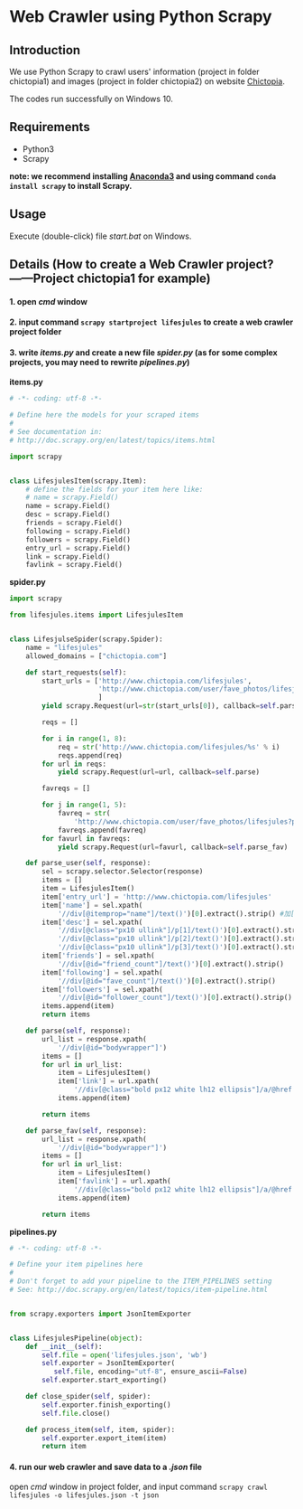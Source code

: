 # Web Crawler using Python Scrapy
## Introduction
  We use Python Scrapy to crawl users' information (project in folder chictopia1) and images (project in folder chictopia2) on website [Chictopia](http://www.chictopia.com/).
  
The codes run successfully on Windows 10. 
## Requirements
- Python3
- Scrapy

**note: we recommend installing [Anaconda3](https://www.anaconda.com/download/) and using command ```conda install scrapy``` to install Scrapy.**
## Usage
Execute (double-click) file *start.bat* on Windows.

## Details (How to create a Web Crawler project?——Project chictopia1 for example)
#### 1. open *cmd* window
#### 2. input command ```scrapy startproject lifesjules``` to create a web crawler project folder
#### 3. write *items.py* and create a new file *spider.py* (as for some complex projects, you may need to rewrite *pipelines.py*)

**items.py**
```python
# -*- coding: utf-8 -*-

# Define here the models for your scraped items
#
# See documentation in:
# http://doc.scrapy.org/en/latest/topics/items.html

import scrapy


class LifesjulesItem(scrapy.Item):
    # define the fields for your item here like:
    # name = scrapy.Field()
    name = scrapy.Field()
    desc = scrapy.Field()
    friends = scrapy.Field()
    following = scrapy.Field()
    followers = scrapy.Field()
    entry_url = scrapy.Field()
    link = scrapy.Field()
    favlink = scrapy.Field()
```

**spider.py**
```python
import scrapy

from lifesjules.items import LifesjulesItem


class LifesjulseSpider(scrapy.Spider):
    name = "lifesjules"
    allowed_domains = ["chictopia.com"]

    def start_requests(self):
        start_urls = ['http://www.chictopia.com/lifesjules',
                      'http://www.chictopia.com/user/fave_photos/lifesjules'
                      ]
        yield scrapy.Request(url=str(start_urls[0]), callback=self.parse_user)

        reqs = []

        for i in range(1, 8):
            req = str('http://www.chictopia.com/lifesjules/%s' % i)
            reqs.append(req)
        for url in reqs:
            yield scrapy.Request(url=url, callback=self.parse)

        favreqs = []

        for j in range(1, 5):
            favreq = str(
                'http://www.chictopia.com/user/fave_photos/lifesjules?page=%s' % j)
            favreqs.append(favreq)
        for favurl in favreqs:
            yield scrapy.Request(url=favurl, callback=self.parse_fav)

    def parse_user(self, response):
        sel = scrapy.selector.Selector(response)
        items = []
        item = LifesjulesItem()
        item['entry_url'] = 'http://www.chictopia.com/lifesjules'
        item['name'] = sel.xpath(
            '//div[@itemprop="name"]/text()')[0].extract().strip() #加[0]后返回list下第一个元素，strip()过滤空格，换行符等
        item['desc'] = sel.xpath(
            '//div[@class="px10 ullink"]/p[1]/text()')[0].extract().strip() + sel.xpath(
            '//div[@class="px10 ullink"]/p[2]/text()')[0].extract().strip() + sel.xpath(
            '//div[@class="px10 ullink"]/p[3]/text()')[0].extract().strip()
        item['friends'] = sel.xpath(
            '//div[@id="friend_count"]/text()')[0].extract().strip()
        item['following'] = sel.xpath(
            '//div[@id="fave_count"]/text()')[0].extract().strip()
        item['followers'] = sel.xpath(
            '//div[@id="follower_count"]/text()')[0].extract().strip()
        items.append(item)
        return items

    def parse(self, response):
        url_list = response.xpath(
            '//div[@id="bodywrapper"]')
        items = []
        for url in url_list:
            item = LifesjulesItem()
            item['link'] = url.xpath(
                '//div[@class="bold px12 white lh12 ellipsis"]/a/@href').extract() #没加[0]，返回一个完整的list
            items.append(item)

        return items

    def parse_fav(self, response):
        url_list = response.xpath(
            '//div[@id="bodywrapper"]')
        items = []
        for url in url_list:
            item = LifesjulesItem()
            item['favlink'] = url.xpath(
                '//div[@class="bold px12 white lh12 ellipsis"]/a/@href').extract()
            items.append(item)

        return items
```

**pipelines.py**
```python
# -*- coding: utf-8 -*-

# Define your item pipelines here
#
# Don't forget to add your pipeline to the ITEM_PIPELINES setting
# See: http://doc.scrapy.org/en/latest/topics/item-pipeline.html


from scrapy.exporters import JsonItemExporter


class LifesjulesPipeline(object):
	def __init__(self):
		self.file = open('lifesjules.json', 'wb')
		self.exporter = JsonItemExporter(
		   self.file, encoding="utf-8", ensure_ascii=False)
		self.exporter.start_exporting()

	def close_spider(self, spider):
		self.exporter.finish_exporting()
		self.file.close()

    def process_item(self, item, spider):
    	self.exporter.export_item(item)
        return item
```
#### 4. run our web crawler and save data to a *.json* file
open *cmd* window in project folder, and input command ```scrapy crawl lifesjules -o lifesjules.json -t json```
